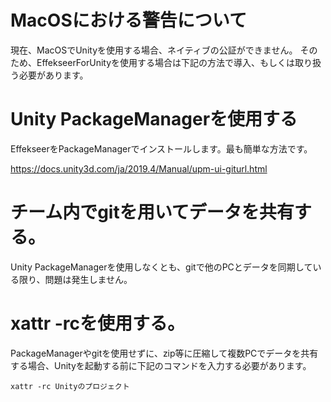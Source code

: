 # MacOSにおける警告について

現在、MacOSでUnityを使用する場合、ネイティブの公証ができません。
そのため、EffekseerForUnityを使用する場合は下記の方法で導入、もしくは取り扱う必要があります。

# Unity PackageManagerを使用する

EffekseerをPackageManagerでインストールします。最も簡単な方法です。

https://docs.unity3d.com/ja/2019.4/Manual/upm-ui-giturl.html

# チーム内でgitを用いてデータを共有する。

Unity PackageManagerを使用しなくとも、gitで他のPCとデータを同期している限り、問題は発生しません。

# xattr -rcを使用する。

PackageManagerやgitを使用せずに、zip等に圧縮して複数PCでデータを共有する場合、Unityを起動する前に下記のコマンドを入力する必要があります。

```
xattr -rc Unityのプロジェクト
```
